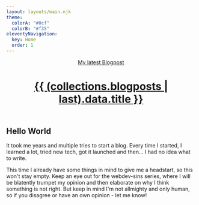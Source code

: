 ```yaml
---
layout: layouts/main.njk
theme:
  colorA: "#0cf"
  colorB: "#f35"
eleventyNavigation:
  key: Home
  order: 1
---
```

<header>
  <a href="{{ (collections.blogposts | last).url }}">
    <div class="content">
      <span class="underline_fancy">My latest Blogpost</span>
      <h1>{{ (collections.blogposts | last).data.title }}</h1>
    </div>
  </a>
</header>
<main id="main-content">
  <div class="content">
    <article>

# Hello World

It took me years and multiple tries to start a blog. Every time I started, I learned a lot, tried new tech, got it launched and then... I had no idea what to write.

This time I already have some things in mind to give me a headstart, so this won't stay empty. Keep an eye out for the webdev-sins series, where I will be blatently trumpet my opinion and then elaborate on why I think something is not right. But keep in mind I'm not allmighty and only human, so if you disagree or have an own opinion - let me know!

  </article>
  </div>
</main>
